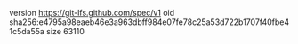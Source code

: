 version https://git-lfs.github.com/spec/v1
oid sha256:e4795a98eaeb46e3a963dbff984e07fe78c25a53d722b1707f40fbe41c5da55a
size 63110
